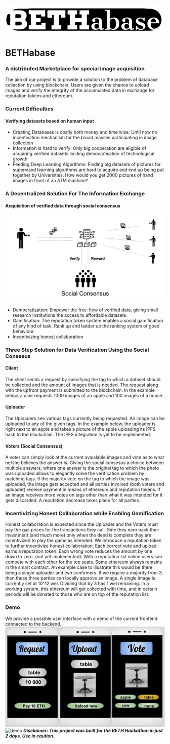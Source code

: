 ![name](images/name.png)

# BETHabase
### A distributed Marketplace for special image acquisition

The aim of our project is to provide a solution to the problem of database collection by using blockchain. Users are given the chance to upload images and verify the integrity of the accumulated data in exchange for reputation tokens and ethereum.

### Current Difficulties
#### Verifying datasets based on human input  
* Creating Databases is costly both money and time wise: Until now no incentivation mechanism for the broad masses participating in image collection  
* Information is hard to verify: Only big cooperation are eligible of acquiring verified datasets limiting democratisation of technological growth
* Feeding Deep Learning Algorithms: Finding big datasets of pictures for supervised learning algorithms are hard to acquire and end up being put together by Universities. How would you get 2000 pictures of hand images in front of an ATM machine?

### A Decentralized Solution For The Information Exchange
#### Acquisition of verified data through social consensus 

![idea](images/idea.png)

* Democratization: Empower the free-flow of verified data, giving small research institutions the access to affordable datasets.
* Gamification: The reputation token system enables a social gamification. of any kind of task. 
Rank up and ladder up the ranking system of good behaviour
* Incentivizing honest collaboration

### Three Step Solution for Data Verification Using the Social Consesus
#### Client
The client sends a request by specifying the tag to which a dataset should be collected and the amount of images that is needed. The request along with the upfront payment is submitted to the blockchain. In the example below, a user requests 1000 images of an apple and 100 images of a house.
#### Uploader
The Uploaders see various tags currently being requested. An image can be uploaded to any of the given tags. In the example below, the uploader is right next to an apple and takes a picture of the apple uploading its IPFS hash to the blockchain. The IPFS integration is yet to be implemented.
#### Voters (Social Consensus)
A voter can simply look at the current avaialable images and vote as to what he/she believes the answer is. Giving the social consesus a choice between multiple answers, where one answer is the original tag to which the photo was uploaded allows to elegantly solve the verification problem by matching tags. If the majority vote on the tag to which the image was uploaded, the image gets accepted and all parties involved (both voters and uploader) receive payment in means of ethereum and reputation tokens. If an image receives more votes on tags other than what it was intended for it gets discarded. A reputation decrease takes place for all parties.

### Incentivizing Honest Collaboration while Enabling Gamification
Honest collaboration is expected since the Uploader and the Voters must pay the gas prices for the transactions they call. Sine they earn back their investment (and much more) only when the deed is complete they are incentivized to play the game as intended. We introduce a reputation token to further incentivize honest collaboration. Each correct vote and upload earns a reputation token. Each wrong vote reduces the amount by one down to zero. (not yet implemented): With a reputation list online users can compete with each other for the top seats. Some ethereum always remains in the smart contract. An example case to illustrate this would be there being a single uploader and two confirmers. If we require a majority from 3, then these three parties can locally approve an image. A single image is currently set at 10^12 wei. Dividing that by 3 has 1 wei remaining. In a working system, this ethereum will get collected with time, and in certain periods will be donated to those who are on top of the reputation list.
### Demo
We provide a possible user interface with a demo of the current frontend connected to the backend. 
![ui](images/ui.png)
![demo](images/ddeemoo.gif)
<b/>
*Disclaimer: This project was built for the BETH Hackathon in just 2 days. Use in caution.* 

